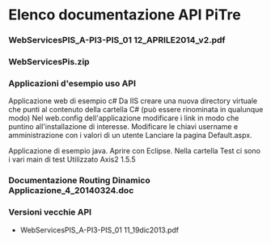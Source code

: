 # Elenco documentazione API PiTre

### WebServicesPIS_A-PI3-PIS_01 12_APRILE2014_v2.pdf

### WebServicesPis.zip

### Applicazioni d'esempio uso API

Applicazione web di esempio c#
Da IIS creare una nuova directory virtuale che punti al contenuto della cartella C# (può essere rinominata in qualunque modo)
Nel web.config dell'applicazione modificare i link in modo che puntino all'installazione di interesse.
Modificare le chiavi username e amministrazione con i valori di un utente
Lanciare la pagina Default.aspx.

Applicazione di esempio java.
Aprire con Eclipse. Nella cartella Test ci sono i vari main di test
Utilizzato Axis2 1.5.5

### Documentazione Routing Dinamico Applicazione_4_20140324.doc


### Versioni vecchie API
* WebServicesPIS_A-PI3-PIS_01 11_19dic2013.pdf


